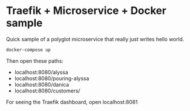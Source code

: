 # Traefik + Microservice + Docker sample

Quick sample of a polyglot microservice that really just writes hello world.

```sh
docker-compose up
```

Then open these paths:
- localhost:8080/alyssa
- localhost:8080/pouring-alyssa
- localhost:8080/danica
- localhost:8080/customers/<add some value here>

For seeing the Traefik dashboard, open localhost:8081